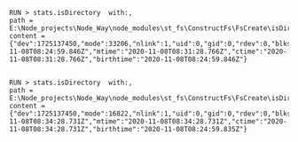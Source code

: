 
    RUN > stats.isDirectory  with:,
    path = E:\Node_projects\Node_Way\node_modules\st_fs\ConstructFs\FsCreate\isDirectory\Examples\cleare\test_ini_module.js,
    content = {"dev":1725137450,"mode":33206,"nlink":1,"uid":0,"gid":0,"rdev":0,"blksize":4096,"ino":281474977797423,"size":714,"blocks":8,"atimeMs":1604823899846.0122,"mtimeMs":1604824288766.257,"ctimeMs":1604824288766.257,"birthtimeMs":1604823899846.0122,"atime":"2020-11-08T08:24:59.846Z","mtime":"2020-11-08T08:31:28.766Z","ctime":"2020-11-08T08:31:28.766Z","birthtime":"2020-11-08T08:24:59.846Z"} 
    

    RUN > stats.isDirectory  with:,
    path = E:\Node_projects\Node_Way\node_modules\st_fs\ConstructFs\FsCreate\isDirectory\Examples\cleare,
    content = {"dev":1725137450,"mode":16822,"nlink":1,"uid":0,"gid":0,"rdev":0,"blksize":4096,"ino":281474977797418,"size":0,"blocks":0,"atimeMs":1604824468730.5505,"mtimeMs":1604824468730.5505,"ctimeMs":1604824468730.5505,"birthtimeMs":1604823899835.0117,"atime":"2020-11-08T08:34:28.731Z","mtime":"2020-11-08T08:34:28.731Z","ctime":"2020-11-08T08:34:28.731Z","birthtime":"2020-11-08T08:24:59.835Z"} 
    
